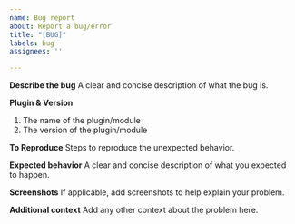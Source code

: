 ```yaml
---
name: Bug report
about: Report a bug/error
title: "[BUG]"
labels: bug
assignees: ''

---
```


**Describe the bug**
A clear and concise description of what the bug is.

**Plugin & Version**
1. The name of the plugin/module
2. The version of the plugin/module

**To Reproduce**
Steps to reproduce the unexpected behavior.

**Expected behavior**
A clear and concise description of what you expected to happen.

**Screenshots**
If applicable, add screenshots to help explain your problem.

**Additional context**
Add any other context about the problem here.
